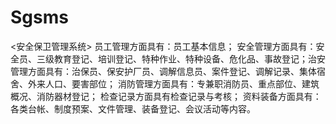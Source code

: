 # Sgsms
 <安全保卫管理系统> 员工管理方面具有：员工基本信息； 安全管理方面具有：安全员、三级教育登记、培训登记、特种作业、特种设备、危化品、事故登记；治安管理方面具有：治保员、保安护厂员、调解信息员、案件登记、调解记录、集体宿舍、外来人口、要害部位； 消防管理方面具有：专兼职消防员、重点部位、建筑概况、消防器材登记； 检查记录方面具有检查记录与考核； 资料装备方面具有：各类台帐、制度预案、文件管理、装备登记、会议活动等内容。
